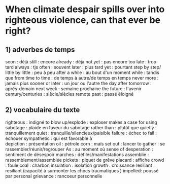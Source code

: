 # When climate despair spills over into righteous violence, can that ever be right?

## 1) adverbes de temps
soon : déjà
still : encore
already : déjà
not yet : pas encore
too late : trop tard
always : tjs
often : souvent
later : plus tard
yet : pourtant
step by step/ little by little : peu à peu
after a while : au bout d'un moment
while : tandis que
from time to time : de temps à autre/de temps en temps
never more : jamais plus
sooner or later : un jour ou l'autre
the day after tomorrow : après-demain
next week : semaine prochaine
the future : l'avenir
century/centuries : siècle/siècles
remote past : passé éloigné


## 2) vocabulaire du texte
righteous : indigné
to blow up/explode : exploser
makes a case for using sabotage : plaide en faveur du sabotage
rather than : plutôt que 
quietly : tranquillement
quiet : tranquille/silencieux/paisible
failure : échec
to fail : échouer
sympathetic : qui est favorable à  
depiction : présentation
oil : pétrole
corn : maïs
set out : lancer
to gather : se rassembler/réunir/regrouper
As : au moment où
sense of desperation : sentiment de désespoir
marches : défilés/manifestations
assemblie : rassemblement/assemblée
pickets : piquet de grêve
placard : affiche
crowd : foule
coal : charbon
insulation : isolation
growth : croissance 
resiliant : resiliant (capacité à surmonter les chocs traumatiques )
impelled: poussé par 
personal grievance : rancoeur personnelle




